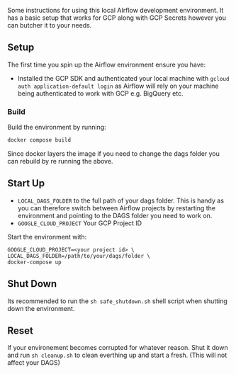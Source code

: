 Some instructions for using this local AIrflow development environment. It has a basic setup that works for GCP along with GCP Secrets however you can butcher it to your needs.

## Setup

The first time you spin up the Airflow environment ensure you have:
- Installed the GCP SDK and authenticated your local machine with `gcloud auth application-default login` as Airflow will rely on your machine being authenticated to work with GCP e.g. BigQuery etc.

### Build
Build the environment by running:

```bash
docker compose build
```
Since docker layers the image if you need to change the dags folder you can rebuild by re running the above.
## Start Up

- `LOCAL_DAGS_FOLDER` to the full path of your dags folder. This is handy as you can therefore switch between Airflow projects by restarting the environment and pointing to the DAGS folder you need to work on.
- `GOOGLE_CLOUD_PROJECT` Your GCP Project ID

Start the environment with: 
```shell
GOOGLE_CLOUD_PROJECT=<your project id> \
LOCAL_DAGS_FOLDER=/path/to/your/dags/folder \
docker-compose up
``` 

## Shut Down
Its recommended to run the `sh safe_shutdown.sh` shell script when shutting down the environment.

## Reset
If your environement becomes corrupted for whatever reason. Shut it down and run `sh cleanup.sh` to clean everthing up and start a fresh. (This will not affect your DAGS)
